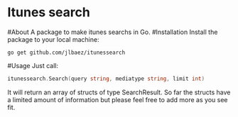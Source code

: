 # Itunes search
#About
A package to make itunes searchs in Go.
#Installation
Install the package to your local machine:
```
go get github.com/jlbaez/itunessearch
```
#Usage
Just call:
```go
itunessearch.Search(query string, mediatype string, limit int)
```
It will return an array of structs of type SearchResult.
So far the structs have a limited amount of information but please feel free to add more as you see fit.
